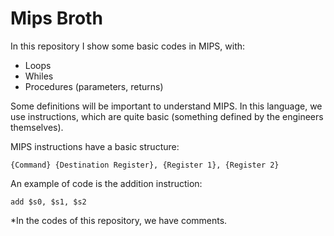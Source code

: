 # Mips Broth

In this repository I show some basic codes in MIPS, with:

- Loops
- Whiles
- Procedures (parameters, returns)

Some definitions will be important to understand MIPS. In this language, we use instructions, which are quite basic (something defined by the engineers themselves).

MIPS instructions have a basic structure:

`{Command} {Destination Register}, {Register 1}, {Register 2}`

An example of code is the addition instruction:

`add $s0, $s1, $s2`

*In the codes of this repository, we have comments.
